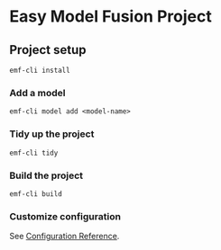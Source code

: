 # Easy Model Fusion Project

## Project setup
```
emf-cli install
```

### Add a model
```
emf-cli model add <model-name>
```

### Tidy up the project
```
emf-cli tidy
```

### Build the project
```
emf-cli build
```

### Customize configuration
See [Configuration Reference](https://easy-model-fusion.github.io/docs/).
